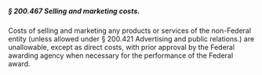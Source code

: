 ##### § 200.467 Selling and marketing costs. #####

Costs of selling and marketing any products or services of the non-Federal entity (unless allowed under § 200.421 Advertising and public relations.) are unallowable, except as direct costs, with prior approval by the Federal awarding agency when necessary for the performance of the Federal award.